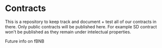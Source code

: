 # Contracts

This is a repository to keep track and document + test all of our contracts in there. Only public contracts will be published here. For example SD contract won't be published as they remain under intelectual properties.

Future info on fBNB
